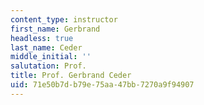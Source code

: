 ```yaml
---
content_type: instructor
first_name: Gerbrand
headless: true
last_name: Ceder
middle_initial: ''
salutation: Prof.
title: Prof. Gerbrand Ceder
uid: 71e50b7d-b79e-75aa-47bb-7270a9f94907
---
```

